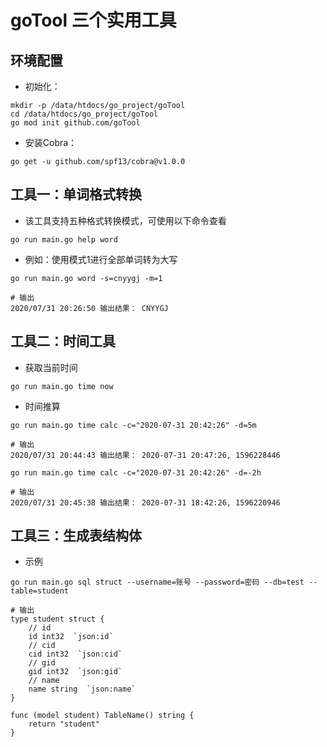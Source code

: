 # goTool 三个实用工具

## 环境配置
- 初始化：
```
mkdir -p /data/htdocs/go_project/goTool
cd /data/htdocs/go_project/goTool
go mod init github.com/goTool
```
- 安装Cobra：
```
go get -u github.com/spf13/cobra@v1.0.0
```

## 工具一：单词格式转换
- 该工具支持五种格式转换模式，可使用以下命令查看
```
go run main.go help word
```
- 例如：使用模式1进行全部单词转为大写
```
go run main.go word -s=cnyygj -m=1

# 输出
2020/07/31 20:26:50 输出结果： CNYYGJ
```

## 工具二：时间工具
- 获取当前时间
```
go run main.go time now
```
- 时间推算
```
go run main.go time calc -c="2020-07-31 20:42:26" -d=5m

# 输出
2020/07/31 20:44:43 输出结果： 2020-07-31 20:47:26, 1596228446

go run main.go time calc -c="2020-07-31 20:42:26" -d=-2h

# 输出
2020/07/31 20:45:38 输出结果： 2020-07-31 18:42:26, 1596220946
```

## 工具三：生成表结构体
- 示例
```
go run main.go sql struct --username=账号 --password=密码 --db=test --table=student

# 输出
type student struct {
	// id
	id int32  `json:id`     
    // cid
	cid int32  `json:cid`     
    // gid
	gid int32  `json:gid`     
    // name
	name string  `json:name`
}

func (model student) TableName() string {
	return "student"
}
```
